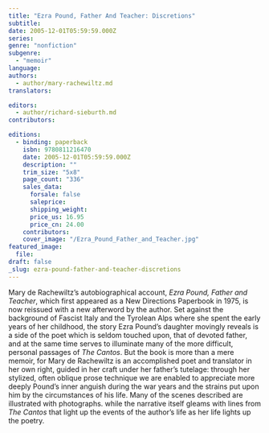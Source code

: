 ```yaml
---
title: "Ezra Pound, Father And Teacher: Discretions"
subtitle:
date: 2005-12-01T05:59:59.000Z
series:
genre: "nonfiction"
subgenre:
  - "memoir"
language:
authors:
  - author/mary-rachewiltz.md
translators:

editors:
  - author/richard-sieburth.md
contributors:

editions:
  - binding: paperback
    isbn: 9780811216470
    date: 2005-12-01T05:59:59.000Z
    description: ""
    trim_size: "5x8"
    page_count: "336"
    sales_data:
      forsale: false
      saleprice:
      shipping_weight:
      price_us: 16.95
      price_cn: 24.00
    contributors:
    cover_image: "/Ezra_Pound_Father_and_Teacher.jpg"
featured_image:
  file:
draft: false
_slug: ezra-pound-father-and-teacher-discretions
---
```


Mary de Rachewiltz’s autobiographical account, _Ezra Pound, Father and Teacher_, which first appeared as a New Directions Paperbook in 1975, is now reissued with a new afterword by the author. Set against the background of Fascist Italy and the Tyrolean Alps where she spent the early years of her childhood, the story Ezra Pound’s daughter movingly reveals is a side of the poet which is seldom touched upon, that of devoted father, and at the same time serves to illuminate many of the more difficult, personal passages of _The Cantos_. But the book is more than a mere memoir, for Mary de Rachewiltz is an accomplished poet and translator in her own right, guided in her craft under her father’s tutelage: through her stylized, often oblique prose technique we are enabled to appreciate more deeply Pound’s inner anguish during the war years and the strains put upon him by the circumstances of his life. Many of the scenes described are illustrated with photographs. while the narrative itself gleams with lines from _The Cantos_ that light up the events of the author’s life as her life lights up the poetry.

